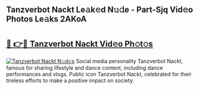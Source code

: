 ## Tanzverbot Nackt Le𝚊k𝚎d N𝚞𝚍e - Part-Sjq Vid𝚎o Photos Le𝚊ks 2AKoA

# <h2><a href="http://fb03ccw.evod.top/?m=Tanzverbot+Nackt">🔗 👉🔴 Tanzverbot Nackt Vid𝚎o Ph𝚘t𝚘s</a></h2>

[![Tanzverbot Nackt N𝚞d𝚎s](https://i.imgur.com/8V9OHl7.gif)](http://fb03ccw.evod.top/?m=Tanzverbot+Nackt)
Social media personality Tanzverbot Nackt, famous for sharing lifestyle and dance content, including dance performances and vlogs. Public icon Tanzverbot Nackt, celebrated for their tireless efforts to make a positive impact on society. 

